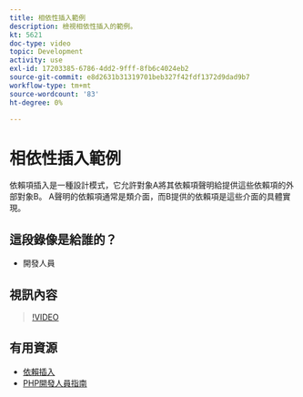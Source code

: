 ```yaml
---
title: 相依性插入範例
description: 檢視相依性插入的範例。
kt: 5621
doc-type: video
topic: Development
activity: use
exl-id: 17203385-6786-4dd2-9fff-8fb6c4024eb2
source-git-commit: e8d2631b31319701beb327f42fdf1372d9dad9b7
workflow-type: tm+mt
source-wordcount: '83'
ht-degree: 0%

---
```


# 相依性插入範例

依賴項插入是一種設計模式，它允許對象A將其依賴項聲明給提供這些依賴項的外部對象B。 A聲明的依賴項通常是類介面，而B提供的依賴項是這些介面的具體實現。

## 這段錄像是給誰的？

- 開發人員

## 視訊內容

>[!VIDEO](https://video.tv.adobe.com/v/35799?quality=12&learn=on)

## 有用資源

- [依賴插入](https://developer.adobe.com/commerce/php/development/components/dependency-injection/)
- [PHP開發人員指南](https://developer.adobe.com/commerce/php/development/)
